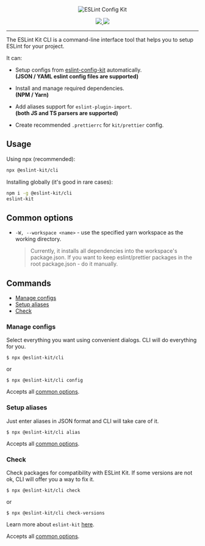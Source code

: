 <p align="center">
  <img src="https://user-images.githubusercontent.com/35740512/71934637-c8b22a00-319c-11ea-8b73-a48e7851b7d2.png" alt="ESLint Config Kit" />
</p>

<p align="center">
  <a href="https://www.npmjs.com/package/@eslint-kit/cli">
    <img src="https://img.shields.io/npm/v/@eslint-kit/cli">
  </a>
  <a href="https://github.com/eslint-kit/cli/blob/master/LICENSE">
    <img src="https://img.shields.io/github/license/eslint-kit/cli">
  </a>
</p>

---

The ESLint Kit CLI is a command-line interface tool that helps you to setup ESLint for your project.

It can:

- Setup configs from [eslint-config-kit](https://github.com/eslint-kit/eslint-config-kit) automatically.  
  **(JSON / YAML eslint config files are supported)**

- Install and manage required dependencies.  
  **(NPM / Yarn)**

- Add aliases support for `eslint-plugin-import`.  
  **(both JS and TS parsers are supported)**

- Create recommended `.prettierrc` for `kit/prettier` config.

## Usage

Using npx (recommended):

```sh
npx @eslint-kit/cli
```

Installing globally (it's good in rare cases):

```sh
npm i -g @eslint-kit/cli
eslint-kit
```

## Common options

- `-W, --workspace <name>` - use the specified yarn workspace as the working directory.

  > Currently, it installs all dependencies into the workspace's package.json. If you want to keep eslint/prettier packages in the root package.json - do it manually.

## Commands

- [Manage configs](#manage-configs)
- [Setup aliases](#setup-aliases)
- [Check](#check)

### Manage configs

Select everything you want using convenient dialogs. CLI will do everything for you.

```
$ npx @eslint-kit/cli
```

or

```
$ npx @eslint-kit/cli config
```

Accepts all [common options](#common-options).

### Setup aliases

Just enter aliases in JSON format and CLI will take care of it.

```
$ npx @eslint-kit/cli alias
```

Accepts all [common options](#common-options).

### Check

Check packages for compatibility with ESLint Kit. If some versions are not ok, CLI will offer you a way to fix it.

```
$ npx @eslint-kit/cli check
```

or

```
$ npx @eslint-kit/cli check-versions
```

Learn more about `eslint-kit` [here](https://github.com/eslint-kit/eslint-config-kit).

Accepts all [common options](#common-options).